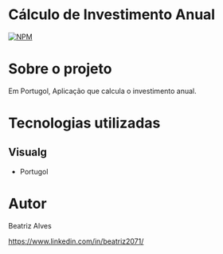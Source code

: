 # Cálculo de Investimento Anual

[![NPM](https://img.shields.io/npm/l/react)](https://github.com/bea3853/CalculodeInvestimento/commit/beb11fc39a7a54b1e4138e25a6ae7c3cfd3cb977)

  

#  Sobre o projeto

  

Em Portugol, Aplicação que calcula o investimento anual. 

  
#  Tecnologias utilizadas

##  Visualg

- Portugol


#  Autor

  

Beatriz Alves

  

https://www.linkedin.com/in/beatriz2071/
